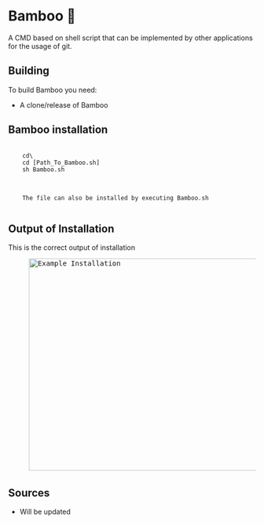 # Bamboo 🎋
A CMD based on shell script that can be implemented by other applications for the usage of git.

## Building
To build Bamboo you need:
- A clone/release of Bamboo

<h2> Bamboo installation</h2>
<pre>
  <code>
    cd\
    cd [Path_To_Bamboo.sh]
    sh Bamboo.sh
  </code>
</pre>
  <pre>
  <code>
    The file can also be installed by executing Bamboo.sh
  </code>
</pre>

<h2> Output of Installation</h2>
<p>
  This is the correct output of installation
</p>
<pre>
     <img src="https://i.imgur.com/2omg4lf.png" alt="Example Installation" width="768" height="432"> 
</pre>
<h2> Sources</h2>
<ul>
  <li>Will be updated</li>
</ul>

